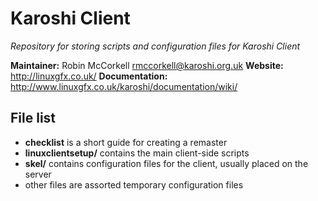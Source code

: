 Karoshi Client
==============

*Repository for storing scripts and configuration files for Karoshi Client*

**Maintainer:** Robin McCorkell <rmccorkell@karoshi.org.uk>
**Website:** http://linuxgfx.co.uk/
**Documentation:** http://www.linuxgfx.co.uk/karoshi/documentation/wiki/

File list
--------------

- **checklist** is a short guide for creating a remaster
- **linuxclientsetup/** contains the main client-side scripts
- **skel/** contains configuration files for the client, usually placed on the server
- other files are assorted temporary configuration files
